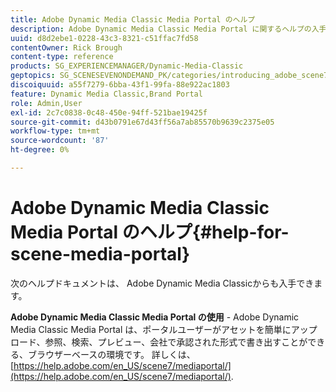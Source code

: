 ```yaml
---
title: Adobe Dynamic Media Classic Media Portal のヘルプ
description: Adobe Dynamic Media Classic Media Portal に関するヘルプの入手方法を説明します。
uuid: d8d2ebe1-0228-43c3-8321-c51ffac7fd58
contentOwner: Rick Brough
content-type: reference
products: SG_EXPERIENCEMANAGER/Dynamic-Media-Classic
geptopics: SG_SCENESEVENONDEMAND_PK/categories/introducing_adobe_scene7
discoiquuid: a55f7279-6bba-43f1-99fa-88e922ac1803
feature: Dynamic Media Classic,Brand Portal
role: Admin,User
exl-id: 2c7c0838-0c48-450e-94ff-521bae19425f
source-git-commit: d43b0791e67d43ff56a7ab85570b9639c2375e05
workflow-type: tm+mt
source-wordcount: '87'
ht-degree: 0%

---
```


# Adobe Dynamic Media Classic Media Portal のヘルプ{#help-for-scene-media-portal}

次のヘルプドキュメントは、 Adobe Dynamic Media Classicからも入手できます。

**Adobe Dynamic Media Classic Media Portal の使用** - Adobe Dynamic Media Classic Media Portal は、ポータルユーザーがアセットを簡単にアップロード、参照、検索、プレビュー、会社で承認された形式で書き出すことができる、ブラウザーベースの環境です。 詳しくは、 [https://help.adobe.com/en_US/scene7/mediaportal/](https://help.adobe.com/en_US/scene7/mediaportal/).

<!-- Is this topic still needed? -rb 04/22/21
 used to point to www.adobe.com/go/learn_sc7_mediaportalusing_en and http://help.adobe.com/en_US/scene7/mediaportal/-->
